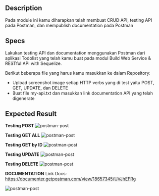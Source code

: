 ## Description
Pada module ini kamu diharapkan telah membuat CRUD API, testing API pada Postman, dan mempublish documentation pada Postman

## Specs
Lakukan testing API dan documentation menggunakan Postman dari aplikasi Todolist yang telah kamu buat pada modul Build Web Service & RESTful API with Sequelize.

Berikut beberapa file yang harus kamu masukkan ke dalam Repository:
- Upload screenshot image setiap HTTP verbs yang di test yaitu POST, GET, UPDATE, dan DELETE
- Buat file my-api.txt dan masukkan link documentation API yang telah digenerate


## Expected Result
**Testing POST**
![postman-post](https://skilvul-prod-01.s3.ap-southeast-1.amazonaws.com/lesson/full-stack-assignment/postman-post.png)

**Testing GET ALL**
![postman-post](https://skilvul-prod-01.s3.ap-southeast-1.amazonaws.com/lesson/full-stack-assignment/postman-get-all.png)

**Testing GET by ID**
![postman-post](https://skilvul-prod-01.s3.ap-southeast-1.amazonaws.com/lesson/full-stack-assignment/postman-get-by-id.png)

**Testing UPDATE**
![postman-post](https://skilvul-prod-01.s3.ap-southeast-1.amazonaws.com/lesson/full-stack-assignment/postman-update.png)

**Testing DELETE**
![postman-post](https://skilvul-prod-01.s3.ap-southeast-1.amazonaws.com/lesson/full-stack-assignment/postman-delete.png)

**DOCUMENTATION**
Link Docs: https://documenter.getpostman.com/view/18657345/UVJhEFRg

![postman-post](https://skilvul-prod-01.s3.ap-southeast-1.amazonaws.com/lesson/full-stack-assignment/postman-docs.png)